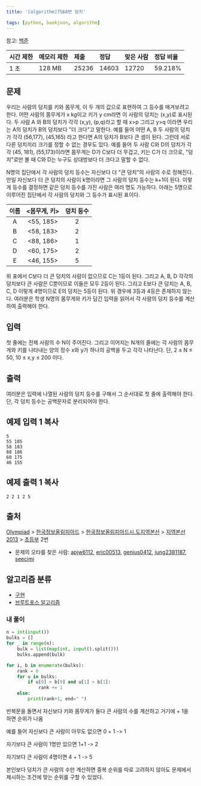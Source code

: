 ```yaml
---
title: '[algorithm]7568번 덩치'

tags: [python, baekjoon, algorithm]
---
```


참고: [백준](https://www.acmicpc.net/problem/7568)

| 시간 제한 | 메모리 제한 | 제출  | 정답  | 맞은 사람 | 정답 비율 |
| :-------- | :---------- | :---- | :---- | :-------- | :-------- |
| 1 초      | 128 MB      | 25236 | 14603 | 12720     | 59.218%   |

## 문제

우리는 사람의 덩치를 키와 몸무게, 이 두 개의 값으로 표현하여 그 등수를 매겨보려고 한다. 어떤 사람의 몸무게가 x kg이고 키가 y cm라면 이 사람의 덩치는 (x,y)로 표시된다. 두 사람 A 와 B의 덩치가 각각 (x,y), (p,q)라고 할 때 x>p 그리고 y>q 이라면 우리는 A의 덩치가 B의 덩치보다 "더 크다"고 말한다. 예를 들어 어떤 A, B 두 사람의 덩치가 각각 (56,177), (45,165) 라고 한다면 A의 덩치가 B보다 큰 셈이 된다. 그런데 서로 다른 덩치끼리 크기를 정할 수 없는 경우도 있다. 예를 들어 두 사람 C와 D의 덩치가 각각 (45, 181), (55,173)이라면 몸무게는 D가 C보다 더 무겁고, 키는 C가 더 크므로, "덩치"로만 볼 때 C와 D는 누구도 상대방보다 더 크다고 말할 수 없다.

N명의 집단에서 각 사람의 덩치 등수는 자신보다 더 "큰 덩치"의 사람의 수로 정해진다. 만일 자신보다 더 큰 덩치의 사람이 k명이라면 그 사람의 덩치 등수는 k+1이 된다. 이렇게 등수를 결정하면 같은 덩치 등수를 가진 사람은 여러 명도 가능하다. 아래는 5명으로 이루어진 집단에서 각 사람의 덩치와 그 등수가 표시된 표이다.

| 이름 | <몸무게, 키> | 덩치 등수 |
| :--: | :----------: | :-------: |
|  A   |  <55, 185>   |     2     |
|  B   |  <58, 183>   |     2     |
|  C   |  <88, 186>   |     1     |
|  D   |  <60, 175>   |     2     |
|  E   |  <46, 155>   |     5     |

위 표에서 C보다 더 큰 덩치의 사람이 없으므로 C는 1등이 된다. 그리고 A, B, D 각각의 덩치보다 큰 사람은 C뿐이므로 이들은 모두 2등이 된다. 그리고 E보다 큰 덩치는 A, B, C, D 이렇게 4명이므로 E의 덩치는 5등이 된다. 위 경우에 3등과 4등은 존재하지 않는다. 여러분은 학생 N명의 몸무게와 키가 담긴 입력을 읽어서 각 사람의 덩치 등수를 계산하여 출력해야 한다.

## 입력

첫 줄에는 전체 사람의 수 N이 주어진다. 그리고 이어지는 N개의 줄에는 각 사람의 몸무게와 키를 나타내는 양의 정수 x와 y가 하나의 공백을 두고 각각 나타난다. 단, 2 ≤ N ≤ 50, 10 ≤ x,y ≤ 200 이다.

## 출력

여러분은 입력에 나열된 사람의 덩치 등수를 구해서 그 순서대로 첫 줄에 출력해야 한다. 단, 각 덩치 등수는 공백문자로 분리되어야 한다.

## 예제 입력 1 복사

```
5
55 185
58 183
88 186
60 175
46 155
```

## 예제 출력 1 복사

```
2 2 1 2 5
```

## 출처

[Olympiad](https://www.acmicpc.net/category/2) > [한국정보올림피아드](https://www.acmicpc.net/category/55) > [한국정보올림피아드시․도지역본선](https://www.acmicpc.net/category/57) > [지역본선 2013](https://www.acmicpc.net/category/214) > [초등부](https://www.acmicpc.net/category/detail/912) 2번

- 문제의 오타를 찾은 사람: [apjw6112](https://www.acmicpc.net/user/apjw6112), [eric00513](https://www.acmicpc.net/user/eric00513), [genius0412](https://www.acmicpc.net/user/genius0412), [jung2381187](https://www.acmicpc.net/user/jung2381187), [seecimi](https://www.acmicpc.net/user/seecimi)

## 알고리즘 분류

- [구현](https://www.acmicpc.net/problem/tag/102)
- [브루트포스 알고리즘](https://www.acmicpc.net/problem/tag/125)

### 내 풀이

```python
n = int(input())
bulks = []
for _ in range(n):
    bulk = list(map(int, input().split()))
    bulks.append(bulk)

for i, b in enumerate(bulks):
    rank = 0
    for u in bulks:
        if u[0] > b[0] and u[1] > b[1]:
            rank += 1
    else:
        print(rank+1, end=" ")
```

반복문을 돌면서 자신보다 키와 몸무게가 둘다 큰 사람의 수를 계산하고 거기에 + 1을 하면 순위가 나옴

예를 들어 자신보다 큰 사람이 아무도 없으면 0 + 1 -> 1

자기보다 큰 사람이 1명만 있으면 1+1 -> 2

자기보다 큰 사람이 4명이면 4 + 1 -> 5

본인보다 덩치가 큰 사람의 수만 계산하면 중복 순위를 따로 고려하지 않아도 문제에서 제시하는 조건에 맞는 순위를 구할 수 있었다.
